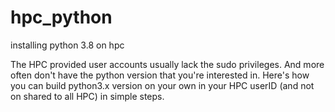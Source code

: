 # hpc_python
installing python 3.8 on hpc


The HPC provided user accounts usually lack the sudo privileges. And more often don't have the python version that you're interested in. Here's how you can build python3.x version on your own in your HPC userID (and not on shared to all HPC) in simple steps.


   
